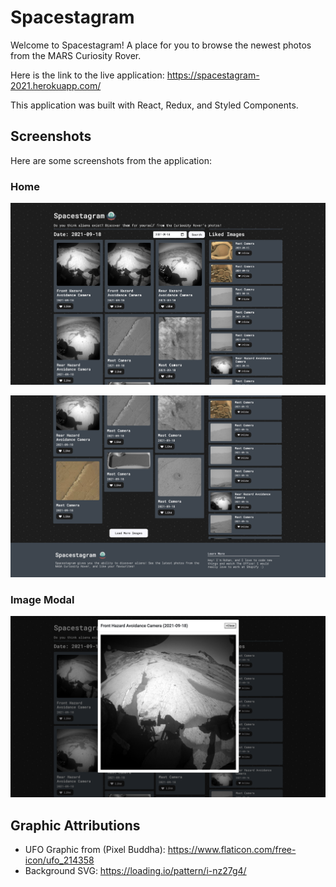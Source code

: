 # Spacestagram

Welcome to Spacestagram! A place for you to browse the newest photos from the MARS Curiosity Rover.

Here is the link to the live application: https://spacestagram-2021.herokuapp.com/

This application was built with React, Redux, and Styled Components.

## Screenshots

Here are some screenshots from the application:

### Home

![](https://github.com/rohanrav/Spacestagram/blob/master/screenshots/HomepageTop.png)

![](https://github.com/rohanrav/Spacestagram/blob/master/screenshots/HomepageBottom.png)

### Image Modal

![](https://github.com/rohanrav/Spacestagram/blob/master/screenshots/Modal.png)

## Graphic Attributions

- UFO Graphic from (Pixel Buddha): https://www.flaticon.com/free-icon/ufo_214358
- Background SVG: https://loading.io/pattern/i-nz27g4/
